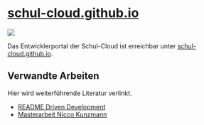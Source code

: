 [schul-cloud.github.io][site]
=============================

[![](http://firsttimers.quelltext.eu/repository/schul-cloud/schul-cloud.github.io.svg)](http://firsttimers.quelltext.eu/repository/schul-cloud/schul-cloud.github.io.html)

Das Entwicklerportal der Schul-Cloud ist erreichbar unter [schul-cloud.github.io][site].

Verwandte Arbeiten
------------------

Hier wird weiterführende Literatur verlinkt.

- [README Driven Development][rdd]
- [Masterarbeit Nicco Kunzmann][masterarbeitniccokunzmann]

[rdd]: http://tom.preston-werner.com/2010/08/23/readme-driven-development.html
[masterarbeitniccokunzmann]: https://gitlab.quelltext.eu/niccokunzmann/masterarbeit/
[site]: https://schul-cloud.github.io
